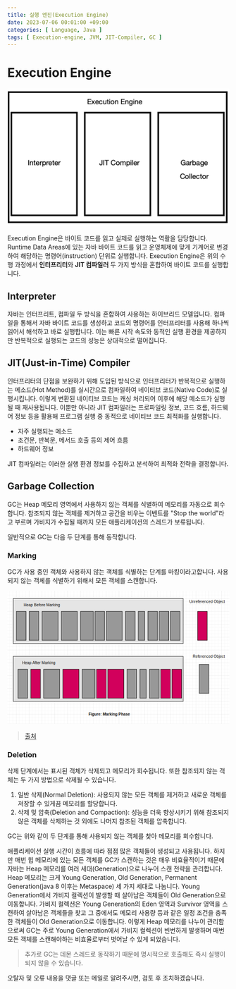 ```yaml
---
title: 실행 엔진(Execution Engine)
date: 2023-07-06 00:01:00 +09:00
categories: [ Language, Java ]
tags: [ Execution-engine, JVM, JIT-Compiler, GC ]
---
```


# Execution Engine

![execution-engine](/assets/img/language/java/jvm/execution-engine.png)

Execution Engine은 바이트 코드를 읽고 실제로 실행하는 역활을 담당합니다.
Runtime Data Areas에 있는 자바 바이트 코드를 읽고 운영체제에 맞게 기계어로 번경하여 해당하는 명령어(instruction) 단위로 실행합니다.
Execution Engine은 위의 수행 과정에서 **인터프리터**와 **JIT 컴파일러** 두 가지 방식을 혼합하여 바이트 코드를 실행합니다.

## Interpreter

자바는 인터프리트, 컴파일 두 방식을 혼합하여 사용하는 하이브리드 모델입니다.
컴파일을 통해서 자바 바이트 코드를 생성하고 코드의 명령어를 인터프리터를 사용해 하나씩 읽어서 해석하고 바로 실행합니다.
이는 빠른 시작 속도와 동적인 실행 환경을 제공하지만 반복적으로 실행되는 코드의 성능은 상대적으로 떨어집니다.

## JIT(Just-in-Time) Compiler

인터프리터의 단점을 보완하기 위해 도입된 방식으로 인터프리터가 반복적으로 실행하는 메소드(Hot Method)를 실시간으로 컴파일하여 네이티브 코드(Native Code)로 실행시킵니다.
이렇게 변환된 네이티브 코드는 캐싱 처리되어 이후에 해당 메소드가 실행될 때 재사용됩니다.
이뿐만 아니라 JIT 컴파일러는 프로파일링 정보, 코드 흐름, 하드웨어 정보 등을 활용해 프로그램 실행 중 동적으로 네이티브 코드 최적화를 실행합니다.

- 자주 실행되는 메소드
- 조건문, 반복문, 메서드 호출 등의 제어 흐름
- 하드웨어 정보

JIT 컴파일러는 이러한 실행 환경 정보를 수집하고 분석하여 최적화 전략을 결정합니다.

## Garbage Collection

GC는 Heap 메모리 영역에서 사용하지 않는 객체를 식별하여 메모리를 자동으로 회수합니다.
참조되지 않는 객체를 제거하고 공간을 비우는 이벤트를 "Stop the world"라고 부르며 가비지가 수집될 때까지 모든 애플리케이션의 스레드가 보류됩니다.

일반적으로 GC는 다음 두 단계를 통해 동작합니다.

### Marking

GC가 사용 중인 객체와 사용하지 않는 객체를 식별하는 단계를 마킹이라고합니다.
사용되지 않는 객체를 식별하기 위해서 모든 객체를 스캔합니다.

![marking-phase](/assets/img/language/java/jvm/marking-phase.png)

> [출처](https://www.tothenew.com/blog/java-garbage-collection-an-overview/)

### Deletion

삭제 단계에서는 표시된 객체가 삭제되고 메모리가 회수됩니다.
또한 참조되지 않는 객체는 두 가지 방법으로 삭제될 수 있습니다.

1. 일반 삭제(Normal Deletion): 사용되지 않는 모든 객체를 제거하고 새로운 객체를 저장할 수 있게끔 메모리를 할당합니다.
2. 삭제 및 압축(Deletion and Compaction): 성능을 더욱 향상시키기 위해 참조되지 않은 객체를 삭제하는 것 외에도 나머지 참조된 객체를 압축합니다.

GC는 위와 같이 두 단계를 통해 사용되지 않는 객체를 찾아 메모리를 회수합니다.

애플리케이션 실행 시간이 흐름에 따라 점점 많은 객체들이 생성되고 사용됩니다.
하지만 매번 힙 메모리에 있는 모든 객체를 GC가 스캔하는 것은 매우 비효율적이기 때문에 자바는 Heap 메모리를 여러 세대(Generation)으로 나누어 스캔 전략을 관리합니다.  
Heap 메모리는 크게 Young Generation, Old Generation, Permanent Generation(java 8 이후는 Metaspace) 세 가지 세대로 나눕니다.
Young Generation에서 가비지 컬렉션이 발생할 때 살아남은 객체들이 Old Generation으로 이동합니다.
가비지 컬렉션은 Young Generation의 Eden 영역과 Survivor 영역을 스캔하여 살아남은 객체들을 찾고 그 중에서도 메모리 사용량 등과 같은 일정 조건을 충족한 객체들이 Old Generation으로
이동합니다.
이렇게 Heap 메모리를 나누어 관리함으로써 GC는 주로 Young Generation에서 가비지 컬렉션이 빈번하게 발생하며 매번 모든 객체를 스캔해야하는 비효율로부터 벗어날 수 있게 되었습니다.

> 추가로 GC는 데몬 스레드로 동작하기 때문에 명시적으로 호출해도 즉시 실행이 되지 않을 수 있습니다.

오탈자 및 오류 내용을 댓글 또는 메일로 알려주시면, 검토 후 조치하겠습니다. 
